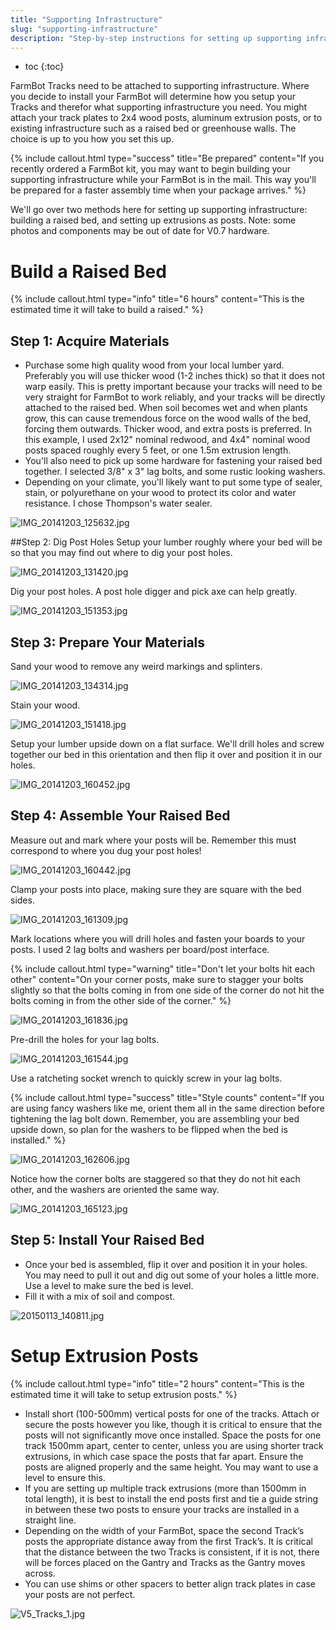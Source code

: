 ```yaml
---
title: "Supporting Infrastructure"
slug: "supporting-infrastructure"
description: "Step-by-step instructions for setting up supporting infrastructure for FarmBot Genesis V0.8"
---
```


* toc
{:toc}

FarmBot Tracks need to be attached to supporting infrastructure. Where you decide to install your FarmBot will determine how you setup your Tracks and therefor what supporting infrastructure you need. You might attach your track plates to 2x4 wood posts, aluminum extrusion posts, or to existing infrastructure such as a raised bed or greenhouse walls. The choice is up to you how you set this up.

{%
include callout.html
type="success"
title="Be prepared"
content="If you recently ordered a FarmBot kit, you may want to begin building your supporting infrastructure while your FarmBot is in the mail. This way you'll be prepared for a faster assembly time when your package arrives."
%}

We'll go over two methods here for setting up supporting infrastructure: building a raised bed, and setting up extrusions as posts. Note: some photos and components may be out of date for V0.7 hardware.

# Build a Raised Bed



{%
include callout.html
type="info"
title="6 hours"
content="This is the estimated time it will take to build a raised."
%}

## Step 1: Acquire Materials
  * Purchase some high quality wood from your local lumber yard. Preferably you will use thicker wood (1-2 inches thick) so that it does not warp easily. This is pretty important because your tracks will need to be very straight for FarmBot to work reliably, and your tracks will be directly attached to the raised bed. When soil becomes wet and when plants grow, this can cause tremendous force on the wood walls of the bed, forcing them outwards. Thicker wood, and extra posts is preferred. In this example, I used 2x12" nominal redwood, and 4x4" nominal wood posts spaced roughly every 5 feet, or one 1.5m extrusion length.
  * You'll also need to pick up some hardware for fastening your raised bed together. I selected 3/8" x 3" lag bolts, and some rustic looking washers.
  * Depending on your climate, you'll likely want to put some type of sealer, stain, or polyurethane on your wood to protect its color and water resistance. I chose Thompson's water sealer.

![IMG_20141203_125632.jpg](_images/IMG_20141203_125632.jpg)

##Step 2: Dig Post Holes
Setup your lumber roughly where your bed will be so that you may find out where to dig your post holes.

![IMG_20141203_131420.jpg](_images/IMG_20141203_131420.jpg)

Dig your post holes. A post hole digger and pick axe can help greatly.

![IMG_20141203_151353.jpg](_images/IMG_20141203_151353.jpg)

## Step 3: Prepare Your Materials
Sand your wood to remove any weird markings and splinters.

![IMG_20141203_134314.jpg](_images/IMG_20141203_134314.jpg)

Stain your wood.

![IMG_20141203_151418.jpg](_images/IMG_20141203_151418.jpg)

Setup your lumber upside down on a flat surface. We'll drill holes and screw together our bed in this orientation and then flip it over and position it in our holes.

![IMG_20141203_160452.jpg](_images/IMG_20141203_160452.jpg)

## Step 4: Assemble Your Raised Bed
Measure out and mark where your posts will be. Remember this must correspond to where you dug your post holes!

![IMG_20141203_160442.jpg](_images/IMG_20141203_160442.jpg)

Clamp your posts into place, making sure they are square with the bed sides.

![IMG_20141203_161309.jpg](_images/IMG_20141203_161309.jpg)

Mark locations where you will drill holes and fasten your boards to your posts. I used 2 lag bolts and washers per board/post interface.

{%
include callout.html
type="warning"
title="Don't let your bolts hit each other"
content="On your corner posts, make sure to stagger your bolts slightly so that the bolts coming in from one side of the corner do not hit the bolts coming in from the other side of the corner."
%}



![IMG_20141203_161836.jpg](_images/IMG_20141203_161836.jpg)

Pre-drill the holes for your lag bolts.

![IMG_20141203_161544.jpg](_images/IMG_20141203_161544.jpg)

Use a ratcheting socket wrench to quickly screw in your lag bolts.

{%
include callout.html
type="success"
title="Style counts"
content="If you are using fancy washers like me, orient them all in the same direction before tightening the lag bolt down. Remember, you are assembling your bed upside down, so plan for the washers to be flipped when the bed is installed."
%}



![IMG_20141203_162606.jpg](_images/IMG_20141203_162606.jpg)

Notice how the corner bolts are staggered so that they do not hit each other, and the washers are oriented the same way.

![IMG_20141203_165123.jpg](_images/IMG_20141203_165123.jpg)

## Step 5: Install Your Raised Bed
* Once your bed is assembled, flip it over and position it in your holes. You may need to pull it out and dig out some of your holes a little more. Use a level to make sure the bed is level.
* Fill it with a mix of soil and compost.

![20150113_140811.jpg](_images/20150113_140811.jpg)



# Setup Extrusion Posts



{%
include callout.html
type="info"
title="2 hours"
content="This is the estimated time it will take to setup extrusion posts."
%}

  * Install short (100-500mm) vertical posts for one of the tracks. Attach or secure the posts however you like, though it is critical to ensure that the posts will not significantly move once installed. Space the posts for one track 1500mm apart, center to center, unless you are using shorter track extrusions, in which case space the posts that far apart. Ensure the posts are aligned properly and the same height. You may want to use a level to ensure this.
  * If you are setting up multiple track extrusions (more than 1500mm in total length), it is best to install the end posts first and tie a guide string in between these two posts to ensure your tracks are installed in a straight line.
  * Depending on the width of your FarmBot, space the second Track’s posts the appropriate distance away from the first Track’s. It is critical that the distance between the two Tracks is consistent, if it is not, there will be forces placed on the Gantry and Tracks as the Gantry moves across.
  * You can use shims or other spacers to better align track plates in case your posts are not perfect.

![V5_Tracks_1.jpg](_images/V5_Tracks_1.jpg)

